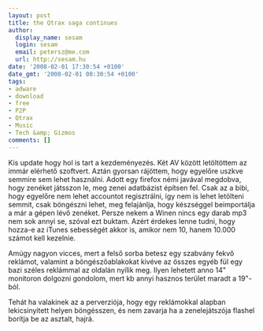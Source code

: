 ```yaml
---
layout: post
title: the Qtrax saga continues
author:
  display_name: sesam
  login: sesam
  email: petersz@me.com
  url: http://sesam.hu
date: '2008-02-01 17:30:54 +0100'
date_gmt: '2008-02-01 08:30:54 +0100'
tags:
- adware
- download
- free
- P2P
- Qtrax
- Music
- Tech &amp; Gizmos
comments: []
---
```


Kis update hogy hol is tart a kezdeményezés. Két AV között letöltöttem az immár elérhető szoftvert. Aztán gyorsan rájöttem, hogy egyelőre uszkve semmire sem lehet használni. Adott egy firefox némi javával megdobva, hogy zenéket játsszon le, meg zenei adatbázist építsen fel. Csak az a bibi, hogy egyelőre nem lehet accountot regisztrálni, így nem is lehet letölteni semmit, csak böngészni lehet, meg felajánlja, hogy készséggel beimportálja a már a gépen lévő zenéket. Persze nekem a Winen nincs egy darab mp3 nem sok annyi se, szóval ezt buktam. Azért érdekes lenne tudni, hogy hozza-e az iTunes sebességét akkor is, amikor nem 10, hanem 10.000 számot kell kezelnie.

Amúgy nagyon vicces, mert a felső sorba betesz egy szabvány fekvő reklámot, valamint a böngészőablakokat kivéve az összes egyéb fül egy bazi széles reklámmal az oldalán nyílik meg. Ilyen lehetett anno 14" monitoron dolgozni gondolom, mert kb annyi hasznos terület maradt a 19"-ból.

Tehát ha valakinek az a perverziója, hogy egy reklámokkal alapban lekicsinyített helyen böngésszen, és nem zavarja ha a zenelejátszója flashel borítja be az asztalt, hajrá.
